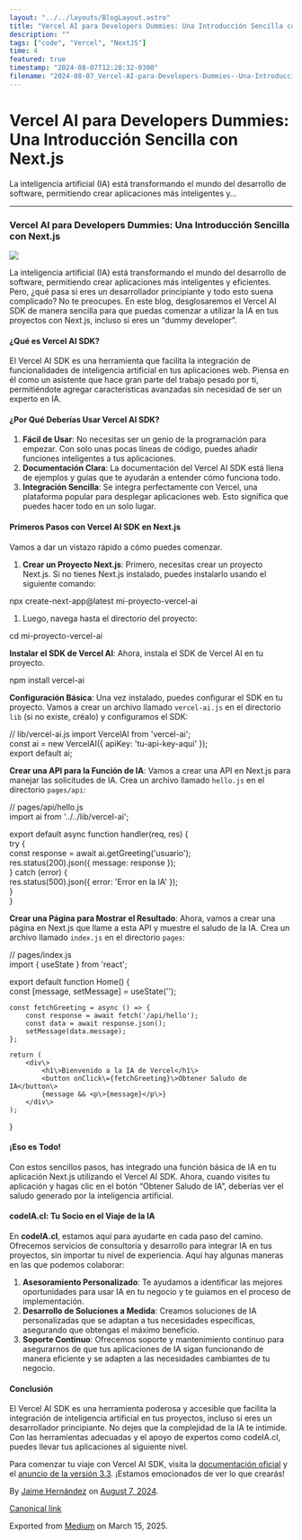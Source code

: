 ```yaml
---
layout: "../../layouts/BlogLayout.astro"
title: "Vercel AI para Developers Dummies: Una Introducción Sencilla con Next.js"
description: ""
tags: ["code", "Vercel", "NextJS"]
time: 4
featured: true
timestamp: "2024-08-07T12:20:32-0300"
filename: "2024-08-07_Vercel-AI-para-Developers-Dummies--Una-Introducci-n-Sencilla-con-Next-js-8e38ca2ae813"
---
```



Vercel AI para Developers Dummies: Una Introducción Sencilla con Next.js
========================================================================

La inteligencia artificial (IA) está transformando el mundo del desarrollo de software, permitiendo crear aplicaciones más inteligentes y…

* * *

### Vercel AI para Developers Dummies: Una Introducción Sencilla con Next.js

![](https://cdn-images-1.medium.com/max/800/0*rr8oPcH3uzrw6DP7)

La inteligencia artificial (IA) está transformando el mundo del desarrollo de software, permitiendo crear aplicaciones más inteligentes y eficientes. Pero, ¿qué pasa si eres un desarrollador principiante y todo esto suena complicado? No te preocupes. En este blog, desglosaremos el Vercel AI SDK de manera sencilla para que puedas comenzar a utilizar la IA en tus proyectos con Next.js, incluso si eres un “dummy developer”.

#### ¿Qué es Vercel AI SDK?

El Vercel AI SDK es una herramienta que facilita la integración de funcionalidades de inteligencia artificial en tus aplicaciones web. Piensa en él como un asistente que hace gran parte del trabajo pesado por ti, permitiéndote agregar características avanzadas sin necesidad de ser un experto en IA.

#### ¿Por Qué Deberías Usar Vercel AI SDK?

1.  **Fácil de Usar**: No necesitas ser un genio de la programación para empezar. Con solo unas pocas líneas de código, puedes añadir funciones inteligentes a tus aplicaciones.
2.  **Documentación Clara**: La documentación del Vercel AI SDK está llena de ejemplos y guías que te ayudarán a entender cómo funciona todo.
3.  **Integración Sencilla**: Se integra perfectamente con Vercel, una plataforma popular para desplegar aplicaciones web. Esto significa que puedes hacer todo en un solo lugar.

#### Primeros Pasos con Vercel AI SDK en Next.js

Vamos a dar un vistazo rápido a cómo puedes comenzar.

1.  **Crear un Proyecto Next.js**: Primero, necesitas crear un proyecto Next.js. Si no tienes Next.js instalado, puedes instalarlo usando el siguiente comando:

npx create-next-app@latest mi-proyecto-vercel-ai

1.  Luego, navega hasta el directorio del proyecto:

cd mi-proyecto-vercel-ai

**Instalar el SDK de Vercel AI**: Ahora, instala el SDK de Vercel AI en tu proyecto.

npm install vercel-ai

**Configuración Básica**: Una vez instalado, puedes configurar el SDK en tu proyecto. Vamos a crear un archivo llamado `vercel-ai.js` en el directorio `lib` (si no existe, créalo) y configuramos el SDK:

// lib/vercel-ai.js import VercelAI from 'vercel-ai';    
const ai = new VercelAI({     apiKey: 'tu-api-key-aqui' });    
export default ai;

**Crear una API para la Función de IA**: Vamos a crear una API en Next.js para manejar las solicitudes de IA. Crea un archivo llamado `hello.js` en el directorio `pages/api`:

// pages/api/hello.js  
import ai from '../../lib/vercel-ai';  
  
export default async function handler(req, res) {  
    try {  
        const response = await ai.getGreeting('usuario');  
        res.status(200).json({ message: response });  
    } catch (error) {  
        res.status(500).json({ error: 'Error en la IA' });  
    }  
}

**Crear una Página para Mostrar el Resultado**: Ahora, vamos a crear una página en Next.js que llame a esta API y muestre el saludo de la IA. Crea un archivo llamado `index.js` en el directorio `pages`:

// pages/index.js  
import { useState } from 'react';  
  
export default function Home() {  
    const \[message, setMessage\] = useState('');  
  
    const fetchGreeting = async () => {  
        const response = await fetch('/api/hello');  
        const data = await response.json();  
        setMessage(data.message);  
    };  
  
    return (  
        <div\>  
            <h1\>Bienvenido a la IA de Vercel</h1\>  
            <button onClick\={fetchGreeting}\>Obtener Saludo de IA</button\>  
            {message && <p\>{message}</p\>}  
        </div\>  
    );  
}

#### ¡Eso es Todo!

Con estos sencillos pasos, has integrado una función básica de IA en tu aplicación Next.js utilizando el Vercel AI SDK. Ahora, cuando visites tu aplicación y hagas clic en el botón “Obtener Saludo de IA”, deberías ver el saludo generado por la inteligencia artificial.

#### codeIA.cl: Tu Socio en el Viaje de la IA

En **codeIA.cl**, estamos aquí para ayudarte en cada paso del camino. Ofrecemos servicios de consultoría y desarrollo para integrar IA en tus proyectos, sin importar tu nivel de experiencia. Aquí hay algunas maneras en las que podemos colaborar:

1.  **Asesoramiento Personalizado**: Te ayudamos a identificar las mejores oportunidades para usar IA en tu negocio y te guiamos en el proceso de implementación.
2.  **Desarrollo de Soluciones a Medida**: Creamos soluciones de IA personalizadas que se adaptan a tus necesidades específicas, asegurando que obtengas el máximo beneficio.
3.  **Soporte Continuo**: Ofrecemos soporte y mantenimiento continuo para asegurarnos de que tus aplicaciones de IA sigan funcionando de manera eficiente y se adapten a las necesidades cambiantes de tu negocio.

#### Conclusión

El Vercel AI SDK es una herramienta poderosa y accesible que facilita la integración de inteligencia artificial en tus proyectos, incluso si eres un desarrollador principiante. No dejes que la complejidad de la IA te intimide. Con las herramientas adecuadas y el apoyo de expertos como codeIA.cl, puedes llevar tus aplicaciones al siguiente nivel.

Para comenzar tu viaje con Vercel AI SDK, visita la [documentación oficial](https://sdk.vercel.ai/docs/introduction) y el [anuncio de la versión 3.3](https://vercel.com/blog/vercel-ai-sdk-3-3). ¡Estamos emocionados de ver lo que crearás!

By [Jaime Hernández](https://medium.com/@devjaime) on [August 7, 2024](https://medium.com/p/8e38ca2ae813).

[Canonical link](https://medium.com/@devjaime/vercel-ai-para-developers-dummies-una-introducci%C3%B3n-sencilla-con-next-js-8e38ca2ae813)

Exported from [Medium](https://medium.com) on March 15, 2025.